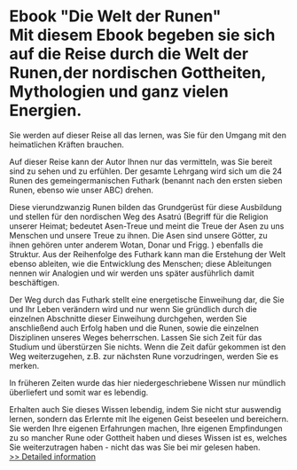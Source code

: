 # Ebook "Die Welt der Runen"<br />Mit diesem Ebook begeben sie sich auf die Reise durch die Welt der Runen,der nordischen Gottheiten, Mythologien und ganz vielen Energien.
Sie werden auf dieser Reise all das lernen, was Sie für den Umgang mit den heimatlichen Kräften brauchen.

Auf dieser Reise kann der Autor Ihnen nur das vermitteln, was Sie bereit sind zu sehen und zu erfühlen. Der gesamte Lehrgang wird sich um die 24 Runen des gemeingermanischen Futhark (benannt nach den ersten sieben Runen, ebenso wie unser ABC) drehen.

Diese vierundzwanzig Runen bilden das Grundgerüst für diese Ausbildung und stellen für den nordischen Weg des Asatrú (Begriff für die Religion unserer Heimat; bedeutet Asen-Treue und meint die Treue der Asen zu uns Menschen und unsere Treue zu ihnen. Die Asen sind unsere Götter, zu ihnen gehören unter anderem Wotan, Donar und Frigg. ) ebenfalls die Struktur. Aus der Reihenfolge des Futhark kann man die Erstehung der Welt ebenso ableiten, wie die Entwicklung des Menschen; diese Ableitungen nennen wir Analogien und wir werden uns später ausführlich damit beschäftigen.

Der Weg durch das Futhark stellt eine energetische Einweihung dar, die Sie und Ihr Leben verändern wird und nur wenn Sie gründlich durch die einzelnen Abschnitte dieser Einweihung durchgehen, werden Sie anschließend auch Erfolg haben und die Runen, sowie die einzelnen Disziplinen unseres Weges beherrschen. Lassen Sie sich Zeit für das Studium und überstürzen Sie nichts. Wenn die Zeit dafür gekommen ist den Weg weiterzugehen, z.B. zur nächsten Rune vorzudringen, werden Sie es merken.

In früheren Zeiten wurde das hier niedergeschriebene Wissen nur mündlich überliefert und somit war es lebendig.

Erhalten auch Sie dieses Wissen lebendig, indem Sie nicht stur auswendig lernen, sondern das Erlernte mit Ihe eigenen Geist beseelen und bereichern. Sie werden Ihre eigenen Erfahrungen machen, Ihre eigenen Empfindungen zu so mancher Rune oder Gottheit haben und dieses Wissen ist es, welches Sie weiterzutragen haben - nicht das was Sie bei mir gelesen haben.<br />[>> Detailed information](https://secure.shareit.com/shareit/product.html?productid=300565421&affiliateid=200057808)